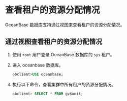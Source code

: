 查看租户的资源分配情况 
================================

OceanBase 数据库支持通过视图来查看租户的资源分配情况。

通过视图查看租户的资源分配情况 
------------------------------------

1. 使用 `root` 用户登录 OceanBase 数据库的 `sys` 租户。

   

2. 进入 oceanbase 数据库。

   ```sql
   obclient>USE oceanbase;
   ```

   

3. 执行以下命令，查看集群中所有租户的资源分配情况。

   ```sql
   obclient> SELECT * FROM gv$unit;
   ```

   



